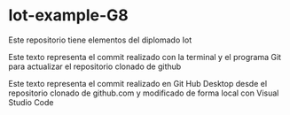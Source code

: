 # Iot-example-G8
Este repositorio tiene elementos del diplomado Iot

Este texto representa el commit realizado con la terminal y el programa Git para actualizar el repositorio clonado de github

Este texto representa el commit realizado en Git Hub Desktop desde el repositorio clonado de github.com y modificado de forma local con Visual Studio Code
